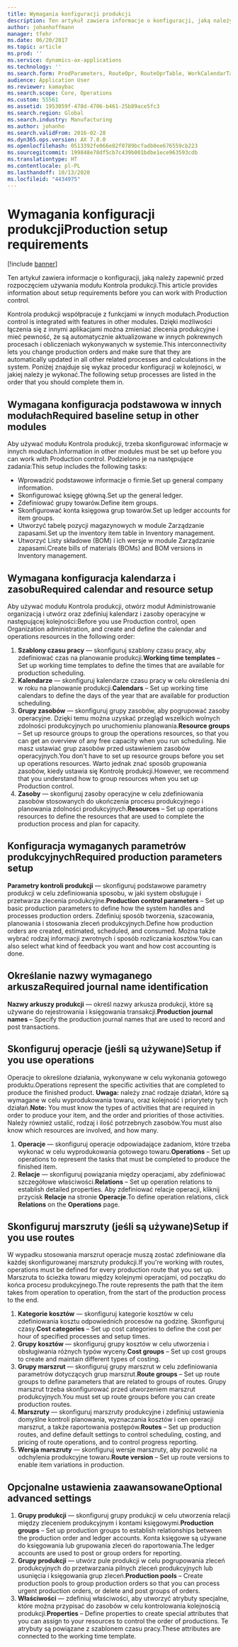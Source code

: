 ```yaml
---
title: Wymagania konfiguracji produkcji
description: Ten artykuł zawiera informacje o konfiguracji, jaką należy zapewnić przed rozpoczęciem używania modułu Kontrola produkcji.
author: johanhoffmann
manager: tfehr
ms.date: 06/20/2017
ms.topic: article
ms.prod: ''
ms.service: dynamics-ax-applications
ms.technology: ''
ms.search.form: ProdParameters, RouteOpr, RouteOprTable, WorkCalendarTable, WorkTimeTable, WrkCtrTable
audience: Application User
ms.reviewer: kamaybac
ms.search.scope: Core, Operations
ms.custom: 55561
ms.assetid: 1953059f-478d-4706-b461-25b89ace5fc3
ms.search.region: Global
ms.search.industry: Manufacturing
ms.author: johanho
ms.search.validFrom: 2016-02-28
ms.dyn365.ops.version: AX 7.0.0
ms.openlocfilehash: 0513392fe066e02f0789bcfadb0ee676559cb223
ms.sourcegitcommit: 199848e78df5cb7c439b001bdbe1ece963593cdb
ms.translationtype: HT
ms.contentlocale: pl-PL
ms.lasthandoff: 10/13/2020
ms.locfileid: "4434975"
---
```

# <a name="production-setup-requirements"></a><span data-ttu-id="1fa22-103">Wymagania konfiguracji produkcji</span><span class="sxs-lookup"><span data-stu-id="1fa22-103">Production setup requirements</span></span>

[!include [banner](../includes/banner.md)]

<span data-ttu-id="1fa22-104">Ten artykuł zawiera informacje o konfiguracji, jaką należy zapewnić przed rozpoczęciem używania modułu Kontrola produkcji.</span><span class="sxs-lookup"><span data-stu-id="1fa22-104">This article provides information about setup requirements before you can work with Production control.</span></span> 

<span data-ttu-id="1fa22-105">Kontrola produkcji współpracuje z funkcjami w innych modułach.</span><span class="sxs-lookup"><span data-stu-id="1fa22-105">Production control is integrated with features in other modules.</span></span> <span data-ttu-id="1fa22-106">Dzięki możliwości łączenia się z innymi aplikacjami można zmieniać zlecenia produkcyjne i mieć pewność, że są automatycznie aktualizowane w innych pokrewnych procesach i obliczeniach wykonywanych w systemie.</span><span class="sxs-lookup"><span data-stu-id="1fa22-106">This interconnectivity lets you change production orders and make sure that they are automatically updated in all other related processes and calculations in the system.</span></span> <span data-ttu-id="1fa22-107">Poniżej znajduje się wykaz procedur konfiguracji w kolejności, w jakiej należy je wykonać.</span><span class="sxs-lookup"><span data-stu-id="1fa22-107">The following setup processes are listed in the order that you should complete them in.</span></span>

## <a name="required-baseline-setup-in-other-modules"></a><span data-ttu-id="1fa22-108">Wymagana konfiguracja podstawowa w innych modułach</span><span class="sxs-lookup"><span data-stu-id="1fa22-108">Required baseline setup in other modules</span></span>
<span data-ttu-id="1fa22-109">Aby używać modułu Kontrola produkcji, trzeba skonfigurować informacje w innych modułach.</span><span class="sxs-lookup"><span data-stu-id="1fa22-109">Information in other modules must be set up before you can work with Production control.</span></span> <span data-ttu-id="1fa22-110">Podzielono je na następujące zadania:</span><span class="sxs-lookup"><span data-stu-id="1fa22-110">This setup includes the following tasks:</span></span>

-   <span data-ttu-id="1fa22-111">Wprowadzić podstawowe informacje o firmie.</span><span class="sxs-lookup"><span data-stu-id="1fa22-111">Set up general company information.</span></span>
-   <span data-ttu-id="1fa22-112">Skonfigurować księgę główną.</span><span class="sxs-lookup"><span data-stu-id="1fa22-112">Set up the general ledger.</span></span>
-   <span data-ttu-id="1fa22-113">Zdefiniować grupy towarów.</span><span class="sxs-lookup"><span data-stu-id="1fa22-113">Define item groups.</span></span>
-   <span data-ttu-id="1fa22-114">Skonfigurować konta księgowa grup towarów.</span><span class="sxs-lookup"><span data-stu-id="1fa22-114">Set up ledger accounts for item groups.</span></span>
-   <span data-ttu-id="1fa22-115">Utworzyć tabelę pozycji magazynowych w module Zarządzanie zapasami.</span><span class="sxs-lookup"><span data-stu-id="1fa22-115">Set up the inventory item table in Inventory management.</span></span>
-   <span data-ttu-id="1fa22-116">Utworzyć Listy składowe (BOM) i ich wersje w module Zarządzanie zapasami.</span><span class="sxs-lookup"><span data-stu-id="1fa22-116">Create bills of materials (BOMs) and BOM versions in Inventory management.</span></span>

## <a name="required-calendar-and-resource-setup"></a><span data-ttu-id="1fa22-117">Wymagana konfiguracja kalendarza i zasobu</span><span class="sxs-lookup"><span data-stu-id="1fa22-117">Required calendar and resource setup</span></span>
<span data-ttu-id="1fa22-118">Aby używać modułu Kontrola produkcji, otwórz moduł Administrowanie organizacją i utwórz oraz zdefiniuj kalendarz i zasoby operacyjne w następującej kolejności:</span><span class="sxs-lookup"><span data-stu-id="1fa22-118">Before you use Production control, open Organization administration, and create and define the calendar and operations resources in the following order:</span></span>

1.  <span data-ttu-id="1fa22-119">**Szablony czasu pracy** — skonfiguruj szablony czasu pracy, aby zdefiniować czas na planowanie produkcji.</span><span class="sxs-lookup"><span data-stu-id="1fa22-119">**Working time templates** – Set up working time templates to define the times that are available for production scheduling.</span></span>
2.  <span data-ttu-id="1fa22-120">**Kalendarze** — skonfiguruj kalendarze czasu pracy w celu określenia dni w roku na planowanie produkcji.</span><span class="sxs-lookup"><span data-stu-id="1fa22-120">**Calendars** – Set up working time calendars to define the days of the year that are available for production scheduling.</span></span>
3.  <span data-ttu-id="1fa22-121">**Grupy zasobów** — skonfiguruj grupy zasobów, aby pogrupować zasoby operacyjne. Dzięki temu można uzyskać przegląd wszelkich wolnych zdolności produkcyjnych po uruchomieniu planowania.</span><span class="sxs-lookup"><span data-stu-id="1fa22-121">**Resource groups** – Set up resource groups to group the operations resources, so that you can get an overview of any free capacity when you run scheduling.</span></span> <span data-ttu-id="1fa22-122">Nie masz ustawiać grup zasobów przed ustawieniem zasobów operacyjnych.</span><span class="sxs-lookup"><span data-stu-id="1fa22-122">You don't have to set up resource groups before you set up operations resources.</span></span> <span data-ttu-id="1fa22-123">Warto jednak znać sposób grupowania zasobów, kiedy ustawia się Kontrolę produkcji.</span><span class="sxs-lookup"><span data-stu-id="1fa22-123">However, we recommend that you understand how to group resources when you set up Production control.</span></span>
4.  <span data-ttu-id="1fa22-124">**Zasoby** — skonfiguruj zasoby operacyjne w celu zdefiniowania zasobów stosowanych do ukończenia procesu produkcyjnego i planowania zdolności produkcyjnych.</span><span class="sxs-lookup"><span data-stu-id="1fa22-124">**Resources** – Set up operations resources to define the resources that are used to complete the production process and plan for capacity.</span></span>

## <a name="required-production-parameters-setup"></a><span data-ttu-id="1fa22-125">Konfiguracja wymaganych parametrów produkcyjnych</span><span class="sxs-lookup"><span data-stu-id="1fa22-125">Required production parameters setup</span></span>
<span data-ttu-id="1fa22-126">**Parametry kontroli produkcji** — skonfiguruj podstawowe parametry produkcji w celu zdefiniowania sposobu, w jaki system obsługuje i przetwarza zlecenia produkcyjne.</span><span class="sxs-lookup"><span data-stu-id="1fa22-126">**Production control parameters** – Set up basic production parameters to define how the system handles and processes production orders.</span></span> <span data-ttu-id="1fa22-127">Zdefiniuj sposób tworzenia, szacowania, planowania i stosowania zleceń produkcyjnych.</span><span class="sxs-lookup"><span data-stu-id="1fa22-127">Define how production orders are created, estimated, scheduled, and consumed.</span></span> <span data-ttu-id="1fa22-128">Można także wybrać rodzaj informacji zwrotnych i sposób rozliczania kosztów.</span><span class="sxs-lookup"><span data-stu-id="1fa22-128">You can also select what kind of feedback you want and how cost accounting is done.</span></span>

## <a name="required-journal-name-identification"></a><span data-ttu-id="1fa22-129">Określanie nazwy wymaganego arkusza</span><span class="sxs-lookup"><span data-stu-id="1fa22-129">Required journal name identification</span></span>
<span data-ttu-id="1fa22-130">**Nazwy arkuszy produkcji** — określ nazwy arkusza produkcji, które są używane do rejestrowania i księgowania transakcji.</span><span class="sxs-lookup"><span data-stu-id="1fa22-130">**Production journal names** – Specify the production journal names that are used to record and post transactions.</span></span>

## <a name="setup-if-you-use-operations"></a><span data-ttu-id="1fa22-131">Skonfiguruj operacje (jeśli są używane)</span><span class="sxs-lookup"><span data-stu-id="1fa22-131">Setup if you use operations</span></span>
<span data-ttu-id="1fa22-132">Operacje to określone działania, wykonywane w celu wykonania gotowego produktu.</span><span class="sxs-lookup"><span data-stu-id="1fa22-132">Operations represent the specific activities that are completed to produce the finished product.</span></span> <span data-ttu-id="1fa22-133">**Uwaga:** należy znać rodzaje działań, które są wymagane w celu wyprodukowania towaru, oraz kolejność i priorytety tych działań.</span><span class="sxs-lookup"><span data-stu-id="1fa22-133">**Note:** You must know the types of activities that are required in order to produce your item, and the order and priorities of those activities.</span></span> <span data-ttu-id="1fa22-134">Należy również ustalić, rodzaj i ilość potrzebnych zasobów.</span><span class="sxs-lookup"><span data-stu-id="1fa22-134">You must also know which resources are involved, and how many.</span></span>

1.  <span data-ttu-id="1fa22-135">**Operacje** — skonfiguruj operacje odpowiadające zadaniom, które trzeba wykonać w celu wyprodukowania gotowego towaru.</span><span class="sxs-lookup"><span data-stu-id="1fa22-135">**Operations** – Set up operations to represent the tasks that must be completed to produce the finished item.</span></span>
2.  <span data-ttu-id="1fa22-136">**Relacje** — skonfiguruj powiązania między operacjami, aby zdefiniować szczegółowe właściwości.</span><span class="sxs-lookup"><span data-stu-id="1fa22-136">**Relations** – Set up operation relations to establish detailed properties.</span></span> <span data-ttu-id="1fa22-137">Aby zdefiniować relacje operacji, kliknij przycisk **Relacje** na stronie **Operacje**.</span><span class="sxs-lookup"><span data-stu-id="1fa22-137">To define operation relations, click **Relations** on the **Operations** page.</span></span>

## <a name="setup-if-you-use-routes"></a><span data-ttu-id="1fa22-138">Skonfiguruj marszruty (jeśli są używane)</span><span class="sxs-lookup"><span data-stu-id="1fa22-138">Setup if you use routes</span></span>
<span data-ttu-id="1fa22-139">W wypadku stosowania marszrut operacje muszą zostać zdefiniowane dla każdej skonfigurowanej marszruty produkcji.</span><span class="sxs-lookup"><span data-stu-id="1fa22-139">If you're working with routes, operations must be defined for every production route that you set up.</span></span> <span data-ttu-id="1fa22-140">Marszruta to ścieżka towaru między kolejnymi operacjami, od początku do końca procesu produkcyjnego.</span><span class="sxs-lookup"><span data-stu-id="1fa22-140">The route represents the path that the item takes from operation to operation, from the start of the production process to the end.</span></span>

1.  <span data-ttu-id="1fa22-141">**Kategorie kosztów** — skonfiguruj kategorie kosztów w celu zdefiniowania kosztu odpowiednich procesów na godzinę. Skonfiguruj czasy.</span><span class="sxs-lookup"><span data-stu-id="1fa22-141">**Cost categories** – Set up cost categories to define the cost per hour of specified processes and setup times.</span></span>
2.  <span data-ttu-id="1fa22-142">**Grupy kosztów** — skonfiguruj grupy kosztów w celu utworzenia i obsługiwania różnych typów wyceny.</span><span class="sxs-lookup"><span data-stu-id="1fa22-142">**Cost groups** – Set up cost groups to create and maintain different types of costing.</span></span>
3.  <span data-ttu-id="1fa22-143">**Grupy marszrut** — skonfiguruj grupy marszrut w celu zdefiniowania parametrów dotyczących grup marszrut.</span><span class="sxs-lookup"><span data-stu-id="1fa22-143">**Route groups** – Set up route groups to define parameters that are related to groups of routes.</span></span> <span data-ttu-id="1fa22-144">Grupy marszrut trzeba skonfigurować przed utworzeniem marszrut produkcyjnych.</span><span class="sxs-lookup"><span data-stu-id="1fa22-144">You must set up route groups before you can create production routes.</span></span>
4.  <span data-ttu-id="1fa22-145">**Marszruty** — skonfiguruj marszruty produkcyjne i zdefiniuj ustawienia domyślne kontroli planowania, wyznaczania kosztów i cen operacji marszrut, a także raportowania postępów.</span><span class="sxs-lookup"><span data-stu-id="1fa22-145">**Routes** – Set up production routes, and define default settings to control scheduling, costing, and pricing of route operations, and to control progress reporting.</span></span>
5.  <span data-ttu-id="1fa22-146">**Wersja marszruty** — skonfiguruj wersje marszruty, aby pozwolić na odchylenia produkcyjne towaru.</span><span class="sxs-lookup"><span data-stu-id="1fa22-146">**Route version** – Set up route versions to enable item variations in production.</span></span>

## <a name="optional-advanced-settings"></a><span data-ttu-id="1fa22-147">Opcjonalne ustawienia zaawansowane</span><span class="sxs-lookup"><span data-stu-id="1fa22-147">Optional advanced settings</span></span>
1.  <span data-ttu-id="1fa22-148">**Grupy produkcji** — skonfiguruj grupy produkcji w celu utworzenia relacji między zleceniem produkcyjnym i kontami księgowymi.</span><span class="sxs-lookup"><span data-stu-id="1fa22-148">**Production groups** – Set up production groups to establish relationships between the production order and ledger accounts.</span></span> <span data-ttu-id="1fa22-149">Konta księgowe są używane do księgowania lub grupowania zleceń do raportowania.</span><span class="sxs-lookup"><span data-stu-id="1fa22-149">The ledger accounts are used to post or group orders for reporting.</span></span>
2.  <span data-ttu-id="1fa22-150">**Grupy produkcji** — utwórz pule produkcji w celu pogrupowania zleceń produkcyjnych do przetwarzania pilnych zleceń produkcyjnych lub usunięcia i księgowania grup zleceń.</span><span class="sxs-lookup"><span data-stu-id="1fa22-150">**Production pools** – Create production pools to group production orders so that you can process urgent production orders, or delete and post groups of orders.</span></span>
3.  <span data-ttu-id="1fa22-151">**Właściwości** — zdefiniuj właściwości, aby utworzyć atrybuty specjalne, które można przypisać do zasobów w celu kontrolowania kolejnością produkcji.</span><span class="sxs-lookup"><span data-stu-id="1fa22-151">**Properties** – Define properties to create special attributes that you can assign to your resources to control the order of productions.</span></span> <span data-ttu-id="1fa22-152">Te atrybuty są powiązane z szablonem czasu pracy.</span><span class="sxs-lookup"><span data-stu-id="1fa22-152">These attributes are connected to the working time template.</span></span>




